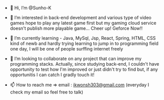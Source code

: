 - 👋 Hi, I’m @Sunho-K
- 👀 I’m interested in back-end development and various type of video games
      hope to play any latest game first but my gaming cloud service doesn't publish more playable game... Cheer up! Geforce Now!!
      
- 🌱 I’m currently learning 
      - Java, MySql, Jsp, React, Spring, HTML, CSS
      kind of newb and hardly trying learning to jump in to programming field
      one day, I will be one of people surffing internet freely
      
- 💞️ I’m looking to collaborate on any project that can improve my programming stacks.
      Actually, since studying back-end, I couldn't have opportunity to test how I'm improved or just didn't try to find but, if any opportunitis I can catch
      I gradly touch it!
      
- 📫 How to reach me => email : ikwonsh303@gmail.com (everyday I check my email so feel free to talk)

<!---
Sunho-K/Sunho-K is a ✨ special ✨ repository because its `README.md` (this file) appears on your GitHub profile.
You can click the Preview link to take a look at your changes.
--->
